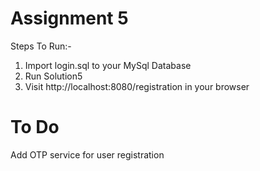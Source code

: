 # Assignment 5

Steps To Run:-

1. Import login.sql to your MySql Database
2. Run Solution5
3. Visit http://localhost:8080/registration in your browser


# To Do
Add OTP service for user registration
